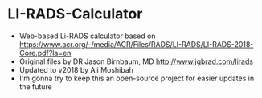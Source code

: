 # LI-RADS-Calculator
- Web-based Li-RADS calculator based on https://www.acr.org/-/media/ACR/Files/RADS/LI-RADS/LI-RADS-2018-Core.pdf?la=en
- Original files by DR Jason Birnbaum, MD http://www.jgbrad.com/lirads 
- Updated to v2018 by Ali Moshibah
- I'm gonna try to keep this an open-source project for easier updates in the future
